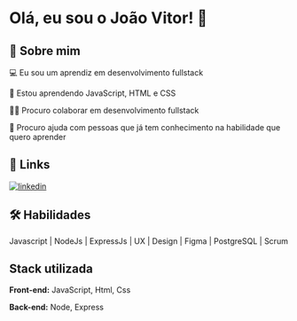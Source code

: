 
# Olá, eu sou o João Vitor! 👋


## 🚀 Sobre mim
💻 Eu sou um aprendiz em desenvolvimento fullstack

🧠 Estou aprendendo JavaScript, HTML e CSS 

👯‍♀️ Procuro colaborar em desenvolvimento fullstack

🤔 Procuro ajuda com pessoas que já tem conhecimento na habilidade que quero aprender

## 🔗 Links

[![linkedin](https://img.shields.io/badge/linkedin-0A66C2?style=for-the-badge&logo=linkedin&logoColor=white)](https:https://www.linkedin.com/in/joão-vitor-assis-810703317/)



## 🛠 Habilidades
Javascript | NodeJs | ExpressJs | UX | Design | Figma | PostgreSQL | Scrum


## Stack utilizada

**Front-end:** JavaScript, Html, Css

**Back-end:** Node, Express

